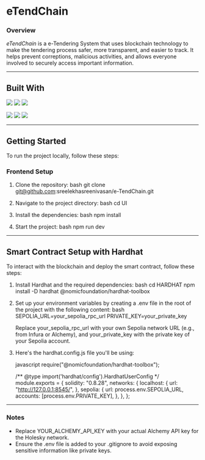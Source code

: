 # eTendChain

### Overview
*eTendChain* is a e-Tendering System that uses blockchain 
technology to make the tendering process safer, more transparent, and easier to track. 
It helps prevent correptions, malicious activities, 
and allows everyone involved to securely access important information.

---

## Built With
![](https://img.shields.io/badge/HTML5-informational?style=flat&logo=HTML5&color=FF4500)
![](https://img.shields.io/badge/TailwindCSS-informational?style=flat&logo=TailwindCSS&color=00BFFF)
![](https://img.shields.io/badge/React-informational?style=flat&logo=React&color=4CAF50)

![](https://img.shields.io/badge/Solidity-informational?style=flat&logo=Solidity&color=4E44CE)
![](https://img.shields.io/badge/Ethereum-informational?style=flat&logo=Ethereum&color=6CACE4)
![](https://img.shields.io/badge/Hardhat-informational?style=flat&logo=Hardhat&color=FF69B4)

---

## Getting Started

To run the project locally, follow these steps:

### Frontend Setup

1. Clone the repository:
    bash
    git clone git@github.com:sreelekhasreenivasan/e-TendChain.git
    
2. Navigate to the project directory:
    bash
    cd UI
    
3. Install the dependencies:
    bash
    npm install
    
4. Start the project:
    bash
    npm run dev
    
    
---

## Smart Contract Setup with Hardhat

To interact with the blockchain and deploy the smart contract, follow these steps:

1. Install Hardhat and the required dependencies:
    bash
    cd HARDHAT
    npm install -D hardhat @nomicfoundation/hardhat-toolbox
    

2. Set up your environment variables by creating a .env file in the root of the project with the following content:
    bash
    SEPOLIA_URL=your_sepolia_rpc_url
    PRIVATE_KEY=your_private_key
    
    
    Replace your_sepolia_rpc_url with your own Sepolia network URL (e.g., from Infura or Alchemy), and your_private_key with the private key of your Sepolia account.

3. Here's the hardhat.config.js file you'll be using:

    javascript
    require("@nomicfoundation/hardhat-toolbox");

    /** @type import('hardhat/config').HardhatUserConfig */
    module.exports = {
      solidity: "0.8.28",
      networks: {
        localhost: {
          url: "http://127.0.0.1:8545/",
        },
        sepolia: {
          url: process.env.SEPOLIA_URL,
          accounts: [process.env.PRIVATE_KEY],
        },
      },
    };
    

---

### Notes
- Replace YOUR_ALCHEMY_API_KEY with your actual Alchemy API key for the Holesky network.
- Ensure the .env file is added to your .gitignore to avoid exposing sensitive information like private keys.

